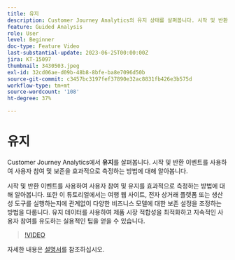 ```yaml
---
title: 유지
description: Customer Journey Analytics의 유지 상태를 살펴봅니다. 시작 및 반환 이벤트를 사용하여 사용자 참여 및 보존을 효과적으로 측정하는 방법에 대해 알아봅니다.
feature: Guided Analysis
role: User
level: Beginner
doc-type: Feature Video
last-substantial-update: 2023-06-25T00:00:00Z
jira: KT-15097
thumbnail: 3430503.jpeg
exl-id: 32cd06ae-d09b-48b8-8bfe-ba8e7096d50b
source-git-commit: c3457bc3197fef37890e32ac8831fb426e3b575d
workflow-type: tm+mt
source-wordcount: '108'
ht-degree: 37%

---
```


# 유지

Customer Journey Analytics에서 **유지**&#x200B;를 살펴봅니다. 시작 및 반환 이벤트를 사용하여 사용자 참여 및 보존을 효과적으로 측정하는 방법에 대해 알아봅니다.

시작 및 반환 이벤트를 사용하여 사용자 참여 및 유지를 효과적으로 측정하는 방법에 대해 알아봅니다. 또한 이 튜토리얼에서는 여행 웹 사이트, 전자 상거래 플랫폼 또는 생산성 도구를 실행하는지에 관계없이 다양한 비즈니스 모델에 대한 보존 설정을 조정하는 방법을 다룹니다. 유지 데이터를 사용하여 제품 시장 적합성을 최적화하고 지속적인 사용자 참여를 유도하는 실용적인 팁을 얻을 수 있습니다.

>[!VIDEO](https://video.tv.adobe.com/v/3435785/?learn=on&captions=kor)

자세한 내용은 [설명서](https://experienceleague.adobe.com/ko/docs/analytics-platform/using/guided-analysis/retention/retention-rates)를 참조하십시오.

